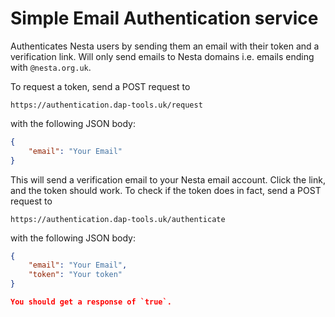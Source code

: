# Simple Email Authentication service

Authenticates Nesta users by sending them an email with their token and a 
verification link. Will only send emails to Nesta domains i.e. emails ending
with `@nesta.org.uk`.

To request a token, send a POST request to

`https://authentication.dap-tools.uk/request`

with the following JSON body:
```json
{
    "email": "Your Email"
}
```

This will send a verification email to your Nesta email account. Click the link,
and the token should work. To check if the token does in fact, send a POST
request to

`https://authentication.dap-tools.uk/authenticate`

with the following JSON body:
```json
{
    "email": "Your Email",
    "token": "Your token"
}

You should get a response of `true`.